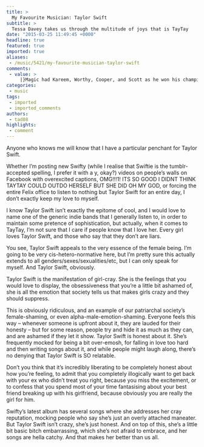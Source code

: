 ```yaml
---
title: >
  My Favourite Musician: Taylor Swift
subtitle: >
  Tessa Davey takes us through the multitude of joys that is TayTay
date: "2015-03-25 11:49:45 +0000"
headline: true
featured: true
imported: true
aliases:
 - /music/5421/my-favourite-musician-taylor-swift
comments:
 - value: >
     |}Magic had Kareem, Worthy, Cooper, and Scott as he won his championships. Rondo had Allen, Garnett, and Pierce couple of years ago. What dominant point guard, besides Magic, has ever carried his team to a championship? And would the Lakers have won those battles in the Celtics and 76'ers without other star players, wing players and big men? <br>fifa 16 hack http://creditsfut.com/
categories:
 - music
tags:
 - imported
 - imported_comments
authors:
 - tad08
highlights:
 - comment
---
```


Anyone who knows me will know that I have a particular penchant for Taylor Swift.

Whether I’m posting new Swifty (while I realise that Swiftie is the tumblr-accepted spelling, I prefer it with a y, okay?) videos on people’s walls on Facebook with overexcited captions, OMG!!!1! ITS SO GOOD I DIDNT THINK TAYTAY COULD OUTDO HERSELF BUT SHE DID OH MY GOD, or forcing the entire Felix office to listen to nothing but Taylor Swift for an entire day, I don’t exactly keep my love to myself.

I know Taylor Swift isn’t exactly the epitome of cool, and I would love to name one of the generic indie bands that I generally listen to, in order to maintain some pretence of sophistication, but actually, when it comes to TayTay, I’m not sure that I care if people know that I love her. Every girl loves Taylor Swift, and those who say that they don’t are liars.

You see, Taylor Swift appeals to the very essence of the female being. I’m going to be very cis-hetero-normative here, but I’m pretty sure this actually extends to all genders/sexes/sexualities/etc, but I can only speak for myself. And Taylor Swift, obviously.

Taylor Swift is the manifestation of girl-cray. She is the feelings that you would love to display, the obsessiveness that you’re a little bit ashamed of, she is all the emotion that society tells us that makes girls crazy and they should suppress.

This is obviously ridiculous, and an example of our patriarchal society’s female-shaming, or even alpha-male-emotion-shaming. Everyone feels this way – whenever someone is upfront about it, they are lauded for their honesty – but for some reason, people try and hide it as much as they can, and are ashamed if they let it show. Taylor Swift is honest about it. She’s frequently mocked for being a bit over-emosh, for falling in love too hard and then writing songs about it, and while people might laugh along, there’s no denying that Taylor Swift is SO relatable.

Don’t you think that it’s incredibly liberating to be completely honest about how you’re feeling, to admit that you completely illogically want to get back with your ex who didn’t treat you right, because you miss the excitement, or to confess that you spend most of your time fantasising about your best friend breaking up with his girlfriend, because obviously you are really the girl for him.

Swifty’s latest album has several songs where she addresses her cray reputation, mocking people who say she’s just an overly attached maneater. But Taylor Swift isn’t crazy, she’s just honest. And on top of this, she’s a little bit basic bitch embarrassing, which she’s not afraid to embrace, and her songs are hella catchy. And that makes her better than us all.
